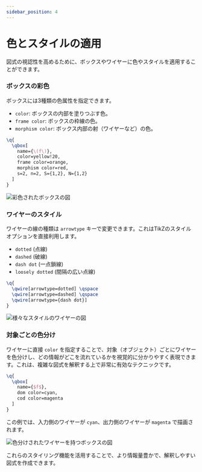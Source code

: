 ```yaml
---
sidebar_position: 4
---
```


# 色とスタイルの適用

図式の視認性を高めるために、ボックスやワイヤーに色やスタイルを適用することができます。

### ボックスの彩色

ボックスには3種類の色属性を指定できます。

-   `color`: ボックスの内部を塗りつぶす色。
-   `frame color`: ボックスの枠線の色。
-   `morphism color`: ボックス内部の射（ワイヤーなど）の色。

```latex
\q{
  \qbox[
    name={\(f\)},
    color=yellow!20,
    frame color=orange,
    morphism color=red,
    s=2, n=2, S={1,2}, N={1,2}
  ]
}
```

![彩色されたボックスの図](https://placehold.co/200x200/F3F4F6/333333?text=Colored%20Box)

### ワイヤーのスタイル

ワイヤーの線の種類は `arrowtype` キーで変更できます。これはTikZのスタイルオプションを直接利用します。

-   `dotted` (点線)
-   `dashed` (破線)
-   `dash dot` (一点鎖線)
-   `loosely dotted` (間隔の広い点線)

```latex
\q{
  \qwire[arrowtype=dotted] \qspace
  \qwire[arrowtype=dashed] \qspace
  \qwire[arrowtype={dash dot}]
}
```

![様々なスタイルのワイヤーの図](https://placehold.co/400x150/F3F4F6/333333?text=Wire%20Styles)

### 対象ごとの色分け

ワイヤーに直接 `color` を指定することで、対象（オブジェクト）ごとにワイヤーを色分けし、どの情報がどこを流れているかを視覚的に分かりやすく表現できます。これは、複雑な図式を解釈する上で非常に有効なテクニックです。

```latex
\q{
  \qbox[
    name={$f$},
    dom color=cyan,
    cod color=magenta
  ]
}
```

この例では、入力側のワイヤーが `cyan`、出力側のワイヤーが `magenta` で描画されます。

![色分けされたワイヤーを持つボックスの図](https://placehold.co/150x200/F3F4F6/333333?text=Object%20Coloring)

これらのスタイリング機能を活用することで、より情報量豊かで、解釈しやすい図式を作成できます。
